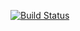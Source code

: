 [![Build Status](https://travis-ci.org/DrEdi/DBMongoLogs.svg?branch=master)](https://travis-ci.org/DrEdi/DBMongoLogs)

